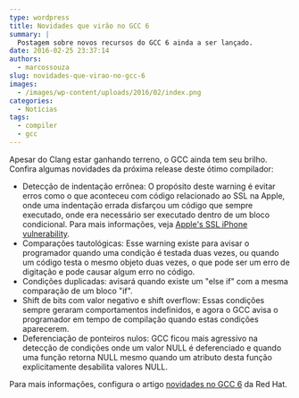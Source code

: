 ```yaml
---
type: wordpress
title: Novidades que virão no GCC 6
summary: |
  Postagem sobre novos recursos do GCC 6 ainda a ser lançado.
date: 2016-02-25 23:37:14
authors:
  - marcossouza
slug: novidades-que-virao-no-gcc-6
images:
  - /images/wp-content/uploads/2016/02/index.png
categories:
  - Notícias
tags:
  - compiler
  - gcc
---
```


Apesar do Clang estar ganhando terreno, o GCC ainda tem seu brilho. Confira algumas novidades da próxima release deste ótimo compilador:
<ul>
	<li>Detecção de indentação errônea: O propósito deste warning é evitar erros como o que aconteceu com código relacionado ao SSL na Apple, onde uma indentação errada disfarçou um código que sempre executado, onde era necessário ser executado dentro de um bloco condicional. Para mais informações, veja <a href="http://www.theguardian.com/technology/2014/feb/25/apples-ssl-iphone-vulnerability-how-did-it-happen-and-what-next" target="_blank">Apple's SSL iPhone vulnerability</a>.</li>
	<li>Comparações tautológicas: Esse warning existe para avisar o programador quando uma condição é testada duas vezes, ou quando um código testa o mesmo objeto duas vezes, o que pode ser um erro de digitação e pode causar algum erro no código.</li>
	<li>Condições duplicadas: avisará quando existe um "else if" com a mesma comparação de um bloco "if".</li>
	<li>Shift de bits com valor negativo e shift overflow: Essas condições sempre geraram comportamentos indefinidos, e agora o GCC avisa o programador em tempo de compilação quando estas condições aparecerem.</li>
	<li>Deferenciação de ponteiros nulos: GCC ficou mais agressivo na detecção de condições onde um valor NULL é deferenciado e quando uma função retorna NULL mesmo quando um atributo desta função explicitamente desabilita valores NULL.</li>
</ul>
Para mais informações, configura o artigo <a href="http://developerblog.redhat.com/2016/02/23/upcoming-features-in-gcc-6/" target="_blank">novidades no GCC 6</a> da Red Hat.
